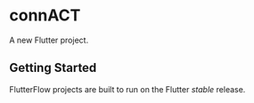 # connACT

A new Flutter project.

## Getting Started

FlutterFlow projects are built to run on the Flutter _stable_ release.
